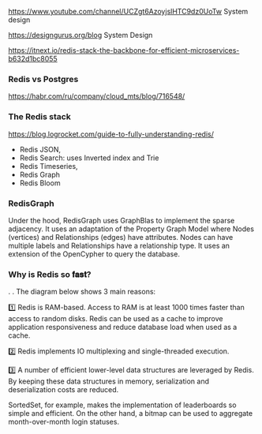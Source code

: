 https://www.youtube.com/channel/UCZgt6AzoyjslHTC9dz0UoTw System design

https://designgurus.org/blog System Design

https://itnext.io/redis-stack-the-backbone-for-efficient-microservices-b632d1bc8055

### Redis vs Postgres

https://habr.com/ru/company/cloud_mts/blog/716548/

### The Redis stack 

https://blog.logrocket.com/guide-to-fully-understanding-redis/

- Redis JSON, 
- Redis Search: uses Inverted index and Trie
- Redis Timeseries, 
- Redis Graph
- Redis Bloom

### RedisGraph

Under the hood, RedisGraph uses GraphBlas to implement the sparse adjacency. It uses an adaptation of the Property Graph Model where Nodes (vertices) and Relationships (edges) have attributes. Nodes can have multiple labels and Relationships have a relationship type. It uses an extension of the OpenCypher to query the database.


### Why is Redis so 𝐟𝐚𝐬𝐭?
.
.
The diagram below shows 3 main reasons:

1️⃣ Redis is RAM-based. Access to RAM is at least 1000 times faster than access to random disks. Redis can be used as a cache to improve application responsiveness and reduce database load when used as a cache.

2️⃣ Redis implements IO multiplexing and single-threaded execution.

3️⃣ A number of efficient lower-level data structures are leveraged by Redis. By keeping these data structures in memory, serialization and deserialization costs are reduced.

SortedSet, for example, makes the implementation of leaderboards so simple and efficient. On the other hand, a bitmap can be used to aggregate month-over-month login statuses.

